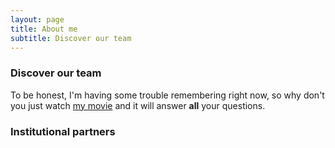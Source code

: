 ```yaml
---
layout: page
title: About me
subtitle: Discover our team
---
```



### Discover our team

To be honest, I'm having some trouble remembering right now, so why don't you just watch [my movie](https://en.wikipedia.org/wiki/The_Princess_Bride_%28film%29) and it will answer **all** your questions.



### Institutional partners